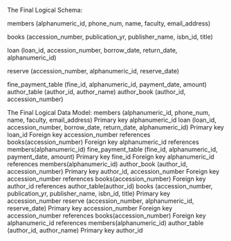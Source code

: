 The Final Logical Schema:

  members (alphanumeric_id, phone_num, name, faculty, email_address) 
  
  books (accession_number, publication_yr, publisher_name, isbn_id, title)
  
  loan (loan_id, accession_number, borrow_date, return_date, alphanumeric_id) 
  
  reserve (accession_number, alphanumeric_id, reserve_date) 
  
  fine_payment_table  (fine_id, alphanumeric_id, payment_date, amount) 
  author_table (author_id, author_name)
  author_book (author_id, accession_number) 

The Final Logical Data Model:
  members (alphanumeric_id, phone_num, name, faculty, email_address) 
    Primary key alphanumeric_id
  loan (loan_id, accession_number, borrow_date, return_date, alphanumeric_id) 
    Primary key loan_id
    Foreign key accession_number references books(accession_number) 
    Foreign key alphanumeric_id references members(alphanumeric_id) 
  fine_payment_table  (fine_id, alphanumeric_id, payment_date, amount) 
    Primary key fine_id
    Foreign key alphanumeric_id references members(alphanumeric_id) 
  author_book (author_id, accession_number) 
    Primary key author_id, accession_number
    Foreign key accession_number references books(accession_number) 
    Foreign key author_id  references author_table(author_id) 
  books (accession_number, publication_yr, publisher_name, isbn_id, title)
    Primary key accession_number
  reserve (accession_number, alphanumeric_id, reserve_date) 
    Primary key accession_number 
    Foreign key accession_number references books(accession_number) 
    Foreign key alphanumeric_id references members(alphanumeric_id) 
  author_table (author_id, author_name)
    Primary key author_id
  
